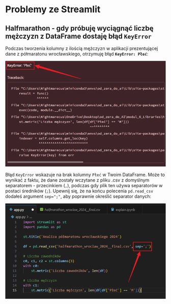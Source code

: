 # **Problemy ze Streamlit**

## **Halfmarathon - gdy próbuję wyciągnąć liczbę mężczyzn z DataFrame dostaję błąd `KeyError`**

Podczas tworzenia kolumny z ilością mężczyzn w aplikacji prezentującej dane z półmaratonu wrocławskiego, otrzymuję błąd **`KeyError: Płeć`**:

![](./assets/streamlit__key_error_display_error.png)

Błąd `KeyError` wskazuje na brak kolumny `Płeć` w Twoim DataFrame. Może to wynikać z faktu, że dane zostały wczytane z pliku .csv z domyślnym separatorem - przecinkiem (`,`), podczas gdy plik ten używa separatorów w postaci średników (`;`). Upewnij się, że na końcu polecenia `pd.read_csv` dodałeś argument `sep=";"`, aby poprawnie określić separator danych:

![](./assets/streamlit__key_error_check_sep.png)